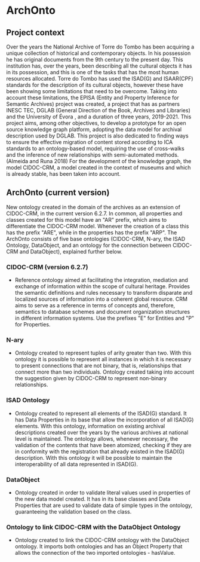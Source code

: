 # ArchOnto

## Project context

Over the years the National Archive of Torre do Tombo has been acquiring a unique collection of historical and contemporary objects. In his possession he has original documents from the 9th century to the present day. This institution has, over the years, been describing all the cultural objects it has in its possession, and this is one of the tasks that has the most human resources allocated.
Torre do Tombo has used the ISAD(G) and ISAAR(CPF) standards for the description of its cultural objects, however these have been showing some limitations that need to be overcome. Taking into account these limitations, the EPISA (Entity and Property Inference for Semantic Archives) project was created, a project that has as partners INESC TEC, DGLAB (General Direction of the Book, Archives and Libraries) and the University of Évora , and a duration of three years, 2019-2021.
This project aims, among other objectives, to develop a prototype for an open source knowledge graph platform, adopting the data model for archival description used by DGLAB. This project is also dedicated to finding ways to ensure the effective migration of content stored according to ICA standards to an ontology-based model, requiring the use of cross-walks and the inference of new relationships with semi-automated methods. (Almeida and Runa 2018)
For the development of the knowledge graph, the model CIDOC-CRM, a model created in the context of museums and which is already stable, has been taken into account.


## ArchOnto (current version)

New ontology created in the domain of the archives as an extension of CIDOC-CRM, in the current version 6.2.7. In common, all properties and classes created for this model have an "AR" prefix, which aims to differentiate the CIDOC-CRM model. Whenever the creation of a class this has the prefix "ARE", while in the properties has the prefix "ARP". The ArchOnto consists of five base ontologies (CIDOC-CRM, N-ary, the ISAD Ontology, DataObject, and an ontology for the connection between CIDOC-CRM and DataObject), explained further below.


### CIDOC-CRM (version 6.2.7)
- Reference ontology aimed at facilitating the integration, mediation and exchange of information within the scope of cultural heritage. Provides the semantic definitions and rules necessary to transform disparate and localized sources of information into a coherent global resource. CRM aims to serve as a reference in terms of concepts and, therefore, semantics to database schemes and document organization structures in different information systems. Use the prefixes "E" for Entities and "P" for Properties.


### N-ary 
- Ontology created to represent tuples of arity greater than two. With this ontology it is possible to represent all instances in which it is necessary to present connections that are not binary, that is, relationships that connect more than two individuals. Ontology created taking into account the suggestion given by CIDOC-CRM to represent non-binary relationships.


### ISAD Ontology
- Ontology created to represent all elements of the ISAD(G) standard. It has Data Properties in its base that allow the incorporation of all ISAD(G) elements. With this ontology, information on existing archival descriptions created over the years by the various archives at national level is maintained. The ontology allows, whenever necessary, the validation of the contents that have been atomized, checking if they are in conformity with the registration that already existed in the ISAD(G) description. With this ontology it will be possible to maintain the interoperability of all data represented in ISAD(G).


### DataObject
- Ontology created in order to validate literal values used in properties of the new data model created. It has in its base classes and Data Properties that are used to validate data of simple types in the ontology, guaranteeing the validation based on the class.


### Ontology to link CIDOC-CRM with the DataObject Ontology
- Ontology created to link the CIDOC-CRM ontology with the DataObject ontology. It imports both ontologies and has an Object Property that allows the connection of the two imported ontologies - hasValue.
